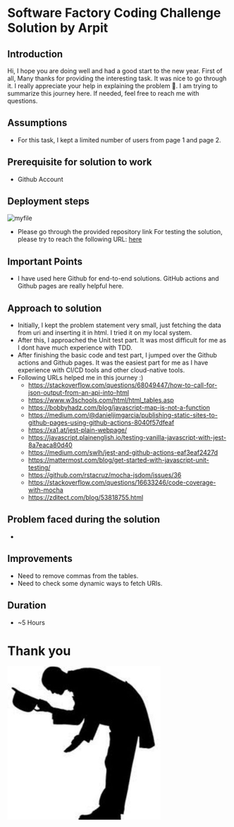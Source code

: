 # Software Factory Coding Challenge Solution by Arpit

## Introduction
Hi, I hope you are doing well and had a good start to the new year. First of all, Many thanks for providing the interesting task. It was nice to go through it. I really appreciate your help in explaining the problem :pray:. I am trying to summarize this journey here. If needed, feel free to reach me with questions.

## Assumptions
* For this task, I kept a limited number of users from page 1 and page 2.

## Prerequisite for solution to work
* Github Account

## Deployment steps
![myfile](https://user-images.githubusercontent.com/52455330/139071980-91302a8a-37b1-4196-803e-f91b1de2ee5b.gif)
* Please go through the provided repository link
For testing the solution, please try to reach the following URL:
[here](https://arpitvipulsharma.github.io/mbenz/)


## Important Points
* I have used here Github for end-to-end solutions. GitHub actions and Github pages are really helpful here.

## Approach to solution
* Initially, I kept the problem statement very small, just fetching the data from uri and inserting it in html. I tried it on my local system.
* After this, I approached the Unit test part. It was most difficult for me as I dont have much experience with TDD. 
* After finishing the basic code and test part, I jumped over the Github actions and Github pages. It was the easiest part for me as I have experience with CI/CD tools and other cloud-native tools.
* Following URLs helped me in this journey :)
    * https://stackoverflow.com/questions/68049447/how-to-call-for-json-output-from-an-api-into-html
    * https://www.w3schools.com/html/html_tables.asp
    * https://bobbyhadz.com/blog/javascript-map-is-not-a-function
    * https://medium.com/@danieljimgarcia/publishing-static-sites-to-github-pages-using-github-actions-8040f57dfeaf
    * https://xa1.at/jest-plain-webpage/
    * https://javascript.plainenglish.io/testing-vanilla-javascript-with-jest-8a7eaca80d40
    * https://medium.com/swlh/jest-and-github-actions-eaf3eaf2427d
    * https://mattermost.com/blog/get-started-with-javascript-unit-testing/
    * https://github.com/rstacruz/mocha-jsdom/issues/36
    * https://stackoverflow.com/questions/16633246/code-coverage-with-mocha
    * https://zditect.com/blog/53818755.html
    





## Problem faced during the solution
* 

## Improvements
* Need to remove commas from the tables.
* Need to check some dynamic ways to fetch URIs.

## Duration
* ~5 Hours

# Thank you 
![alt text](./EAVWeTEU0AA3ini.jpg)